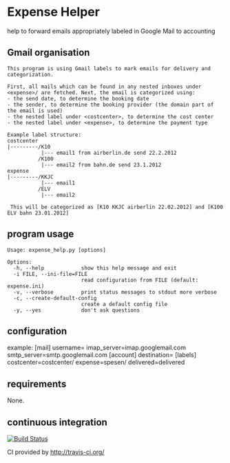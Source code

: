Expense Helper
==============
help to forward emails appropriately labeled in Google Mail to accounting

Gmail organisation
------------------

	This program is using Gmail labels to mark emails for delivery and categorization.
	
	First, all mails which can be found in any nested inboxes under <expense>/ are fetched. Next, the email is categorized using:
	- the send date, to determine the booking date
	- the sender, to determine the booking provider (the domain part of the email is used)
	- the nested label under <costcenter>, to determine the cost center
	- the nested label under <expense>, to determine the payment type
	
	Example label structure:
	costcenter
	|---------/K10
	           |--- email1 from airberlin.de send 22.2.2012
	          /K100
	           |--- email2 from bahn.de send 23.1.2012
	expense
	|---------/KKJC
	           |--- email1
	          /ELV
	           |--- email2
	           
	 This will be categorized as [K10 KKJC airberlin 22.02.2012] and [K100 ELV bahn 23.01.2012]

program usage
-------------
	Usage: expense_help.py [options]
	
	Options:
	  -h, --help            show this help message and exit
	  -i FILE, --ini-file=FILE
	                        read configuration from FILE (default: expense.ini)
	  -v, --verbose         print status messages to stdout more verbose
	  -c, --create-default-config
	                        create a default config file
	  -y, --yes             don't ask questions
	                        
configuration
-------------
example:
	[mail]
	username=<username>
	imap_server=imap.googlemail.com
	smtp_server=smtp.googlemail.com
	[account]
	destination=<receipient>
	[labels]
	costcenter=costcenter/
	expense=spesen/
	delivered=delivered


requirements
------------
None.

continuous integration
----------------------
[![Build Status](https://secure.travis-ci.org/dachrisch/expense_helper.png?branch=master)](http://travis-ci.org/dachrisch/expense_helper)

CI provided by http://travis-ci.org/
